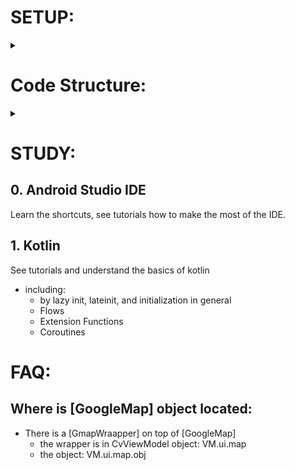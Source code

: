 # SETUP:
<details><summary></summary>

## 1. Setup private keys:
You need to set some of the below secret keys in [local.properties](./local.properties)
- SERVER_GOOGLE_OAUTH_CLIENT_ID
- MAPS_API_KEY
- LASH_CHAT_API_KEY (for smas)

## 2. Pulling submodules:
This repo uses separate git repositories (called submodules) for `lib-core`,
and `lib` (android-lib).
If you haven't pulled those with the`git clone`, you can do now using:
```bash
git submodule update --init --recursive
```
This is required for including Activitylocally the subprojects `anyplace-lib-core`, `anyplace-lib-android`.

## 3. Checkout it different branches
If you checkout different branches, make sure to checkout the relevant commit for:
- `lib-core`, and `lib`


---

## CV Specific setup
You may need to provide assets for Deep-Learning models.
There might be optionally some further `json` files that are used in assets also
(you may find traces of those in code().
These were used for testing and also for code that was not yet fully communicating with the backend.

### Step 1: create the assets folder:
1. at `lib-android` module:
   - right click -> new directory -> `src/main/assets`
2. Place in there any assets:
   - models
   - demo.spaces (optionally)
(and optionally some `json` fiels )
demo
     
```aidl
.
├── demo
│   └── spaces
│       ├── building
│       └── vessel
│           └── flavia
│               ├── floors.json
│               └── space.json
└── models
    ├── coco
    │   ├── model.tflite
    │   └── obj.names
    └── ucyco
        ├── model.tflite
        └── obj.names
```

---

# IDE Options:


## Logcat:
When you run the app, it is suggested to filter the logs (select `debuggable process`).
You may additionally import this filtering in [.idea/workspace.xml](.idea/workspace.xml),
as a direct child of the project tag:

```xml
<component name="AndroidConfiguredLogFilters">
    <filters>
      <filter>
        <option name="logLevel" value="verbose" />
        <option name="logMessagePattern" value="" />
        <option name="logTagPattern" value="^(anyplace|anyplace/.*|ap_*)$" />
        <option name="name" value="log-anyplace" />
        <option name="packageNamePattern" value="cy.ac.ucy.cs.anyplace.*" />
      </filter>
    </filters>
  </component>
```

</details>



# Code Structure:

<details><summary></summary>

# lib-core (git submodule)
The core java library used as a dependency.
Use https://jitpack.io/#dmsl/anyplace-lib-core to get the artifact.

# lib (git submodule)
Android Gradle library.
Most of the android legacy code will go here.
(some will go to ../core/lib pure Java library)

# logger

# smas

</details>


# STUDY:

## 0. Android Studio IDE
Learn the shortcuts, see tutorials how to make the most of the IDE.

## 1. Kotlin
See tutorials and understand the basics of kotlin
- including:
  - by lazy init, lateinit, and initialization in general
  - Flows
  - Extension Functions
  - Coroutines


# FAQ:

## Where is [GoogleMap] object located:
- There is a [GmapWraapper] on top of [GoogleMap]
  - the wrapper is in CvViewModel object: VM.ui.map
  - the object: VM.ui.map.obj
